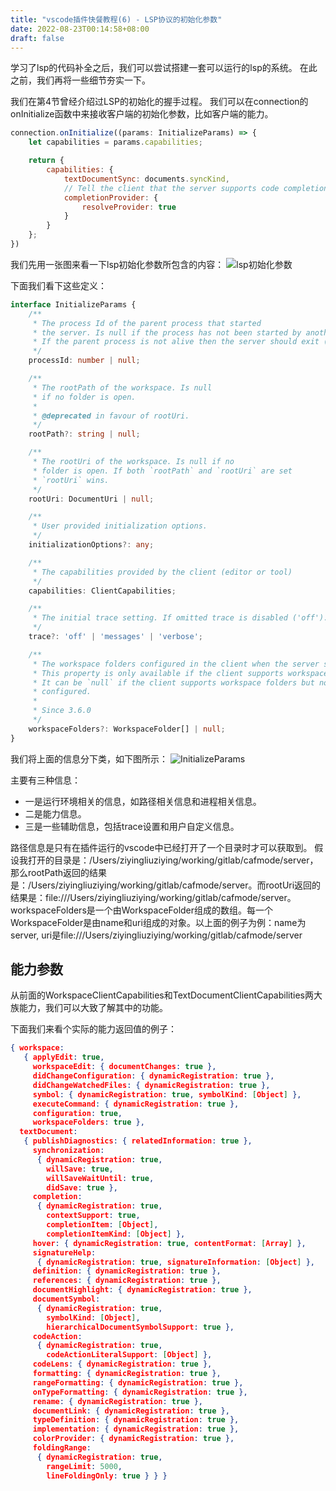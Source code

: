 ```yaml
---
title: "vscode插件快餐教程(6) - LSP协议的初始化参数"
date: 2022-08-23T00:14:58+08:00
draft: false
---
```


学习了lsp的代码补全之后，我们可以尝试搭建一套可以运行的lsp的系统。
在此之前，我们再将一些细节夯实一下。

我们在第4节曾经介绍过LSP的初始化的握手过程。
我们可以在connection的onInitialize函数中来接收客户端的初始化参数，比如客户端的能力。

```js
connection.onInitialize((params: InitializeParams) => {
	let capabilities = params.capabilities;

	return {
		capabilities: {
			textDocumentSync: documents.syncKind,
			// Tell the client that the server supports code completion
			completionProvider: {
				resolveProvider: true
			}
		}
	};
})
```

我们先用一张图来看一下lsp初始化参数所包含的内容：
![lsp初始化参数](https://upload-images.jianshu.io/upload_images/1638145-0a60a8245a35988d.png?imageMogr2/auto-orient/strip%7CimageView2/2/w/1240)

下面我们看下这些定义：

```ts
interface InitializeParams {
	/**
	 * The process Id of the parent process that started
	 * the server. Is null if the process has not been started by another process.
	 * If the parent process is not alive then the server should exit (see exit notification) its process.
	 */
	processId: number | null;

	/**
	 * The rootPath of the workspace. Is null
	 * if no folder is open.
	 *
	 * @deprecated in favour of rootUri.
	 */
	rootPath?: string | null;

	/**
	 * The rootUri of the workspace. Is null if no
	 * folder is open. If both `rootPath` and `rootUri` are set
	 * `rootUri` wins.
	 */
	rootUri: DocumentUri | null;

	/**
	 * User provided initialization options.
	 */
	initializationOptions?: any;

	/**
	 * The capabilities provided by the client (editor or tool)
	 */
	capabilities: ClientCapabilities;

	/**
	 * The initial trace setting. If omitted trace is disabled ('off').
	 */
	trace?: 'off' | 'messages' | 'verbose';

	/**
	 * The workspace folders configured in the client when the server starts.
	 * This property is only available if the client supports workspace folders.
	 * It can be `null` if the client supports workspace folders but none are
	 * configured.
	 *
	 * Since 3.6.0
	 */
	workspaceFolders?: WorkspaceFolder[] | null;
}
```

我们将上面的信息分下类，如下图所示：
![InitializeParams](https://upload-images.jianshu.io/upload_images/1638145-c93cae654e26a0ab.png?imageMogr2/auto-orient/strip%7CimageView2/2/w/1240)

主要有三种信息：
- 一是运行环境相关的信息，如路径相关信息和进程相关信息。
- 二是能力信息。
- 三是一些辅助信息，包括trace设置和用户自定义信息。

路径信息是只有在插件运行的vscode中已经打开了一个目录时才可以获取到。
假设我打开的目录是：/Users/ziyingliuziying/working/gitlab/cafmode/server，那么rootPath返回的结果是：/Users/ziyingliuziying/working/gitlab/cafmode/server。而rootUri返回的结果是：file:///Users/ziyingliuziying/working/gitlab/cafmode/server。
workspaceFolders是一个由WorkspaceFolder组成的数组。每一个WorkspaceFolder是由name和uri组成的对象。以上面的例子为例：name为server, uri是file:///Users/ziyingliuziying/working/gitlab/cafmode/server

## 能力参数

从前面的WorkspaceClientCapabilities和TextDocumentClientCapabilities两大族能力，我们可以大致了解其中的功能。

下面我们来看个实际的能力返回值的例子：
```json
{ workspace:
   { applyEdit: true,
     workspaceEdit: { documentChanges: true },
     didChangeConfiguration: { dynamicRegistration: true },
     didChangeWatchedFiles: { dynamicRegistration: true },
     symbol: { dynamicRegistration: true, symbolKind: [Object] },
     executeCommand: { dynamicRegistration: true },
     configuration: true,
     workspaceFolders: true },
  textDocument:
   { publishDiagnostics: { relatedInformation: true },
     synchronization:
      { dynamicRegistration: true,
        willSave: true,
        willSaveWaitUntil: true,
        didSave: true },
     completion:
      { dynamicRegistration: true,
        contextSupport: true,
        completionItem: [Object],
        completionItemKind: [Object] },
     hover: { dynamicRegistration: true, contentFormat: [Array] },
     signatureHelp:
      { dynamicRegistration: true, signatureInformation: [Object] },
     definition: { dynamicRegistration: true },
     references: { dynamicRegistration: true },
     documentHighlight: { dynamicRegistration: true },
     documentSymbol:
      { dynamicRegistration: true,
        symbolKind: [Object],
        hierarchicalDocumentSymbolSupport: true },
     codeAction:
      { dynamicRegistration: true,
        codeActionLiteralSupport: [Object] },
     codeLens: { dynamicRegistration: true },
     formatting: { dynamicRegistration: true },
     rangeFormatting: { dynamicRegistration: true },
     onTypeFormatting: { dynamicRegistration: true },
     rename: { dynamicRegistration: true },
     documentLink: { dynamicRegistration: true },
     typeDefinition: { dynamicRegistration: true },
     implementation: { dynamicRegistration: true },
     colorProvider: { dynamicRegistration: true },
     foldingRange:
      { dynamicRegistration: true,
        rangeLimit: 5000,
        lineFoldingOnly: true } } }
```

